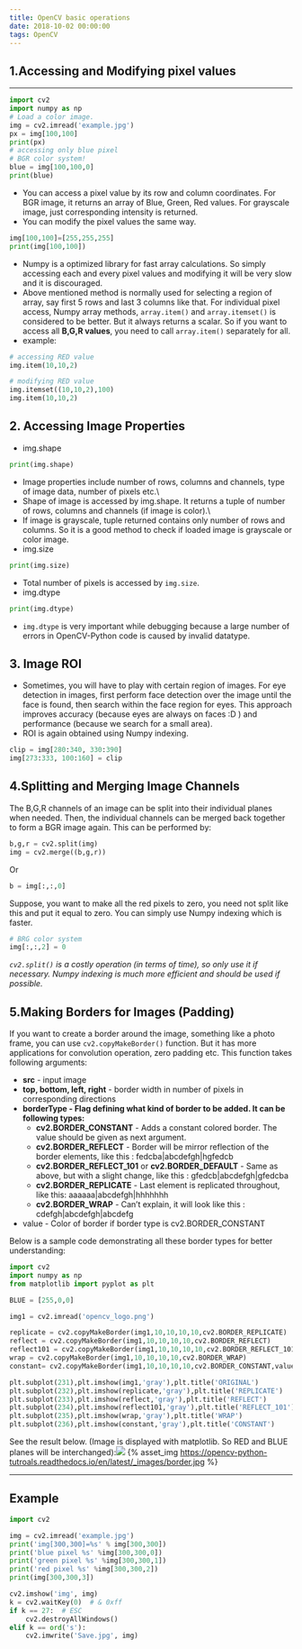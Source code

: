 ```yaml
---
title: OpenCV basic operations
date: 2018-10-02 00:00:00
tags: OpenCV
---
```

## 1.Accessing and Modifying pixel values
***
``` py
import cv2
import numpy as np
# Load a color image.
img = cv2.imread('example.jpg')
px = img[100,100]
print(px)
# accessing only blue pixel
# BGR color system!
blue = img[100,100,0]
print(blue)
```
* You can access a pixel value by its row and column coordinates. For BGR image, it returns an array of Blue, Green, Red values. For grayscale image, just corresponding intensity is returned.
* You can modify the pixel values the same way.
``` py
img[100,100]=[255,255,255]
print(img[100,100])
```
* Numpy is a optimized library for fast array calculations. So simply accessing each and every pixel values and modifying it will be very slow and it is discouraged.
* Above mentioned method is normally used for selecting a region of array, say first 5 rows and last 3 columns like that. For individual pixel access, Numpy array methods, ```array.item()``` and ```array.itemset()``` is considered to be better. But it always returns a scalar. So if you want to access all **B,G,R values**, you need to call ```array.item()``` separately for all.
* example:
 ```py
# accessing RED value
img.item(10,10,2)

# modifying RED value
img.itemset((10,10,2),100)
img.item(10,10,2)
```

## 2. Accessing Image Properties
* img.shape
``` py
print(img.shape)
```
* Image properties include number of rows, columns and channels, type of image data, number of pixels etc.\
* Shape of image is accessed by img.shape. It returns a tuple of number of rows, columns and channels (if image is color).\
* If image is grayscale, tuple returned contains only number of rows and columns. So it is a good method to check if loaded image is grayscale or color image.
* img.size
``` py
print(img.size)
```
* Total number of pixels is accessed by ```img.size```.
* img.dtype
``` py
print(img.dtype)
```
* ```img.dtype``` is very important while debugging because a large number of errors in OpenCV-Python code is caused by invalid datatype.
## 3. Image ROI
* Sometimes, you will have to play with certain region of images. For eye detection in images, first perform face detection over the image until the face is found, then search within the face region for eyes. This approach improves accuracy (because eyes are always on faces :D ) and performance (because we search for a small area).
* ROI is again obtained using Numpy indexing.
``` py
clip = img[280:340, 330:390]
img[273:333, 100:160] = clip
```

## 4.Splitting and Merging Image Channels

The B,G,R channels of an image can be split into their individual planes when needed. Then, the individual channels can be merged back together to form a BGR image again. This can be performed by:
``` py
b,g,r = cv2.split(img)
img = cv2.merge((b,g,r))
```
 Or
``` py
b = img[:,:,0]
```
 Suppose, you want to make all the red pixels to zero, you need not split like this and put it equal to zero. You can simply use Numpy indexing which is faster.
``` py
# BRG color system
img[:,:,2] = 0
```
 *```cv2.split()``` is a costly operation (in terms of time), so only use it if necessary. Numpy indexing is much more efficient and should be used if possible.*
## 5.Making Borders for Images (Padding)

If you want to create a border around the image, something like a photo frame, you can use ```cv2.copyMakeBorder()``` function. But it has more applications for convolution operation, zero padding etc. This function takes following arguments:
* **src** - input image
* **top, bottom, left, right** - border width in number of pixels in corresponding directions
* **borderType - Flag defining what kind of border to be added. It can be following types:**
   * **cv2.BORDER_CONSTANT** - Adds a constant colored border. The value should be given as next argument.
   * **cv2.BORDER_REFLECT** - Border will be mirror reflection of the border elements, like this : fedcba|abcdefgh|hgfedcb
   * **cv2.BORDER_REFLECT_101** or **cv2.BORDER_DEFAULT** - Same as above, but with a slight change, like this : gfedcb|abcdefgh|gfedcba
   * **cv2.BORDER_REPLICATE** - Last element is replicated throughout, like this: aaaaaa|abcdefgh|hhhhhhh
   * **cv2.BORDER_WRAP** - Can’t explain, it will look like this : cdefgh|abcdefgh|abcdefg
* value - Color of border if border type is cv2.BORDER_CONSTANT

Below is a sample code demonstrating all these border types for better understanding:
``` py
import cv2
import numpy as np
from matplotlib import pyplot as plt

BLUE = [255,0,0]

img1 = cv2.imread('opencv_logo.png')

replicate = cv2.copyMakeBorder(img1,10,10,10,10,cv2.BORDER_REPLICATE)
reflect = cv2.copyMakeBorder(img1,10,10,10,10,cv2.BORDER_REFLECT)
reflect101 = cv2.copyMakeBorder(img1,10,10,10,10,cv2.BORDER_REFLECT_101)
wrap = cv2.copyMakeBorder(img1,10,10,10,10,cv2.BORDER_WRAP)
constant= cv2.copyMakeBorder(img1,10,10,10,10,cv2.BORDER_CONSTANT,value=BLUE)

plt.subplot(231),plt.imshow(img1,'gray'),plt.title('ORIGINAL')
plt.subplot(232),plt.imshow(replicate,'gray'),plt.title('REPLICATE')
plt.subplot(233),plt.imshow(reflect,'gray'),plt.title('REFLECT')
plt.subplot(234),plt.imshow(reflect101,'gray'),plt.title('REFLECT_101')
plt.subplot(235),plt.imshow(wrap,'gray'),plt.title('WRAP')
plt.subplot(236),plt.imshow(constant,'gray'),plt.title('CONSTANT')
```
See the result below. (Image is displayed with matplotlib. So RED and BLUE planes will be interchanged):![](https://opencv-python-tutroals.readthedocs.io/en/latest/_images/border.jpg)
{% asset_img https://opencv-python-tutroals.readthedocs.io/en/latest/_images/border.jpg %}
***
## Example
``` python
import cv2

img = cv2.imread('example.jpg')
print('img[300,300]=%s' % img[300,300])
print('blue pixel %s' %img[300,300,0])
print('green pixel %s' %img[300,300,1])
print('red pixel %s' %img[300,300,2])
print(img[300,300,3])

cv2.imshow('img', img)
k = cv2.waitKey(0)  # & 0xff
if k == 27:  # ESC
	cv2.destroyAllWindows()
elif k == ord('s'):
	cv2.imwrite('Save.jpg', img)
```